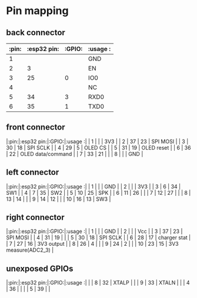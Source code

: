 # Pin mapping

## back connector
|:pin:|:esp32 pin:|:GPIO:|:usage              :|
|-----|-----------|------|---------------------|
|   1 |           |      | GND                 |
|   2 |         3 |      | EN                  |
|   3 |        25 |    0 | IO0                 |
|   4 |           |      | NC                  |
|   5 |        34 |    3 | RXD0                |
|   6 |        35 |    1 | TXD0                |

## front connector
|:pin:|:esp32 pin:|:GPIO:|:usage              :|
|   1 |           |      | 3V3                 |
|   2 |        37 |   23 | SPI MOSI            |
|   3 |        30 |   18 | SPI SCLK            |
|   4 |        29 |    5 | OLED CS             |
|   5 |        31 |   19 | OLED reset          |
|   6 |        36 |   22 | OLED data/command   |
|   7 |        33 |   21 |                     |
|   8 |           |      | GND                 |

## left connector
|:pin:|:esp32 pin:|:GPIO:|:usage              :|
|   1 |           |      | GND                 |
|   2 |           |      | 3V3                 |
|   3 |         6 |   34 | SW1                 |
|   4 |         7 |   35 | SW2                 |
|   5 |        10 |   25 | SPK                 |
|   6 |        11 |   26 |                     |
|   7 |        12 |   27 |                     |
|   8 |        13 |   14 |                     |
|   9 |        14 |   12 |                     |
|  10 |        16 |   13 | SW3                 |

## right connector
|:pin:|:esp32 pin:|:GPIO:|:usage              :|
|   1 |           |      | GND                 |
|   2 |           |      | Vcc                 |
|   3 |        37 |   23 | SPI MOSI            |
|   4 |        31 |   19 |                     |
|   5 |        30 |   18 | SPI SCLK            |
|   6 |        28 |   17 | charger stat        |
|   7 |        27 |   16 | 3V3 output          |
|   8 |        26 |    4 |                     |
|   9 |        24 |    2 |                     |
|  10 |        23 |   15 | 3V3 measure(ADC2_3) |

## unexposed GPIOs
|:pin:|:esp32 pin:|:GPIO:|:usage              :|
|     |         8 |   32 | XTALP               |
|     |         9 |   33 | XTALN               |
|     |         4 |   36 |                     |
|     |         5 |   39 |                     |
